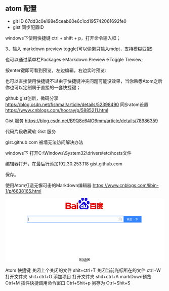 ## atom 配置

+ git ID
 67dd3c0e198e5ceab60e6c1cd195742061692fe0
 + gist
  同步配置ID
 <script src="https://gist.github.com/yunzhongfan/7b2d3cd8f1bc4487dcf7bc8c0c75384f.js"></script>

 

windows下使用快捷键 ctrl + shift + p，打开命令输入框；

3、输入 markdown preview toggle(可以偷懒只输入mdpt，支持模糊匹配)

也可以通过菜单栏Packages->Markdown Preview->Toggle Treview;

按enter键即可看到预览，左边编辑，右边实时预览:

也可以直接使用快捷键不过由于快捷键冲突问题可能没效果，当你熟悉Atom之后你也可以定制属于直接的一套快捷键；







github gist创新，微码分享
https://blog.csdn.net/fishmai/article/details/52398490
同步atom设置
https://www.cnblogs.com/hooray/p/5885211.html

Gist 服务
https://blog.csdn.net/B9Q8e64lO6mm/article/details/78986359

代码片段收藏软
Gist 服务

gist.github.com 被墙无法访问解决办法

windows下 打开C:\Windows\System32\drivers\etc\hosts文件

编辑器打开，在最后行添加192.30.253.118 gist.github.com

保存。

使用Atom打造无懈可击的Markdown编辑器
https://www.cnblogs.com/libin-1/p/6638165.html

![baidu](assets/markdown-img-paste-20180913124928121.png)


Atom 快捷键
关闭上个关闭的文件 shit+ctrl+T
 关闭当前光标所在的文件 ctrl+W
 打开文件夹  shit+ctrl+O
 添加项目   打开文件夹  shit+ctrl+A
 markDown预览 Ctrl+M
  插件快捷调用命令窗口 Ctrl+Shit+p
另存为 Ctrl+Shit+S




